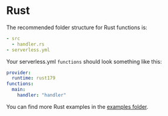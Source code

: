 # Rust

The recommended folder structure for Rust functions is:

```yml
- src
  - handler.rs
- serverless.yml
```

Your serverless.yml `functions` should look something like this:

```yml
provider:
  runtime: rust179
functions:
  main:
    handler: "handler"
```

You can find more Rust examples in the [examples folder](../examples).
